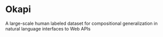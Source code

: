 # Okapi
A large-scale human labeled dataset for compositional generalization in natural language interfaces to Web APIs

